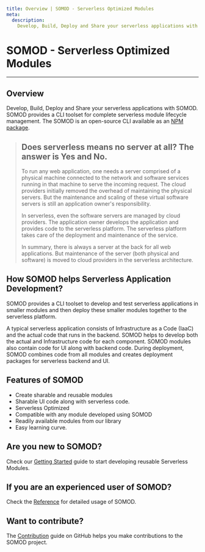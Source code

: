 ```YAML
title: Overview | SOMOD - Serverless Optimized Modules
meta:
  description:
    Develop, Build, Deploy and Share your serverless applications with SOMOD. SOMOD provides a CLI toolset for complete serverless module lifecycle management.
```

# SOMOD - **S**erverless **O**ptimized **Mod**ules

---

## Overview

Develop, Build, Deploy and Share your serverless applications with SOMOD.
SOMOD provides a CLI toolset for complete serverless module lifecycle management. The SOMOD is an open-source CLI available as an [NPM package](https://www.npmjs.com/package/somod).

> ## Does serverless means no server at all? The answer is Yes and No.
>
> To run any web application, one needs a server comprised of a physical machine connected to the network and software services running in that machine to serve the incoming request. The cloud providers initially removed the overhead of maintaining the physical servers. But the maintenance and scaling of these virtual software servers is still an application owner's responsibility.
>
> In serverless, even the software servers are managed by cloud providers. The application owner develops the application and provides code to the serverless platform. The serverless platform takes care of the deployment and maintenance of the service.
>
> In summary, there is always a server at the back for all web applications. But maintenance of the server (both physical and software) is moved to cloud providers in the serverless architecture.

## How SOMOD helps Serverless Application Development?

SOMOD provides a CLI toolset to develop and test serverless applications in smaller modules and then deploy these smaller modules together to the serverless platform.

A typical serverless application consists of Infrastructure as a Code (IaaC) and the actual code that runs in the backend. SOMOD helps to develop both the actual and Infrastructure code for each component. SOMOD modules also contain code for UI along with backend code. During deployment, SOMOD combines code from all modules and creates deployment packages for serverless backend and UI.

## Features of SOMOD

- Create sharable and reusable modules
- Sharable UI code along with serverless code.
- Serverless Optimized
- Compatible with any module developed using SOMOD
- Readily available modules from our library
- Easy learning curve.

## Are you new to SOMOD?

Check our [Getting Started](/getting-started) guide to start developing reusable Serverless Modules.

## If you are an experienced user of SOMOD?

Check the [Reference](/reference) for detailed usage of SOMOD.

## Want to contribute?

The [Contribution](https://github.com/somod-dev/somod/blob/main/CONTRIBUTING.md) guide on GitHub helps you make contributions to the SOMOD project.

